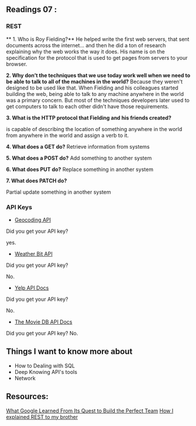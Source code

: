 ## Readings 07 :
### REST
** 1. Who is Roy Fielding?**
 He helped write the first web servers, that sent documents across the internet… and then he did a ton of research explaining why the web works the way it does. His name is on the specification for the protocol that is used to get pages from servers to your browser.

**2. Why don’t the techniques that we use today work well when we need to be able to talk to all of the machines in the world?**
Because they weren't designed to be used like that. When Fielding and his colleagues started building the web, being able to talk to any machine anywhere in the world was a primary concern. But most of the techniques developers later used to get computers to talk to each other didn't have those requirements.

**3. What is the HTTP protocol that Fielding and his friends created?**
 
 is capable of describing the location of something anywhere in the world from anywhere in the world and assign a verb to it.

**4. What does a GET do?**
Retrieve information from systems

**5. What does a POST do?**
Add something to another system

**6. What does PUT do?**
Replace something in another system

**7. What does PATCH do?**

Partial update something in another system

### API Keys

* [Geocoding API](https://locationiq.com/)

Did you get your API key? 

   yes.
   
* [Weather Bit API](https://www.yelp.com/developers/documentation/v3/business_search)

Did you get your API key?

No.

* [Yelp API Docs](https://www.weatherbit.io/)


Did you get your API key?

No.

* [The Movie DB API Docs](https://developers.themoviedb.org/3/getting-started/introduction)


Did you get your API key?
No.


## Things I want to know more about
* How to  Dealing with SQL
* Deep Knowing API's tools
* Network 

## Resources:
[What Google Learned From Its Quest to Build the Perfect Team](https://www.nytimes.com/2016/02/28/magazine/what-google-learned-from-its-quest-to-build-the-perfect-team.html)
[How I explained REST to my brother](https://gist.github.com/brookr/5977550)
[]()
[]()
